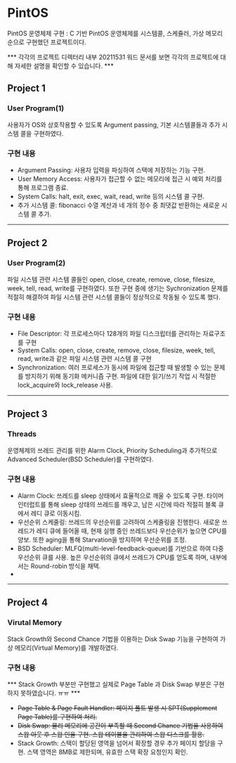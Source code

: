 # PintOS
PintOS 운영체제 구현 : C 기반 PintOS 운영체제를 시스템콜, 스케쥴러, 가상 메모리 순으로 구현했던 프로젝트이다. 


*** 각각의 프로젝트 디렉터리 내부 20211531 워드 문서를 보면 각각의 프로젝트에 대해 자세한 설명을 확인할 수 있습니다. *** 

## Project 1
### User Program(1)
사용자가 OS와 상호작용할 수 있도록 Argument passing, 기본 시스템콜들과 추가 시스템 콜을 구현하였다.

### 구현 내용
- Argument Passing: 사용자 입력을 파싱하여 스택에 저장하는 기능 구현.
- User Memory Access: 사용자가 접근할 수 없는 메모리에 접근 시 예외 처리를 통해 프로그램 종료.
- System Calls: halt, exit, exec, wait, read, write 등의 시스템 콜 구현.
- 추가 시스템 콜: fibonacci 수열 계산과 네 개의 정수 중 최댓값 반환하는 새로운 시스템 콜 추가.

---

## Project 2
### User Program(2)
파일 시스템 관련 시스템 콜들인 open, close, create, remove, close, filesize, week, tell, read, write를 구현하였다. 또한 구현 중에 생기는 Sychronization 문제를 적절히 해결하여 파일 시스템 관련 시스템 콜들이 정상적으로 작동될 수 있도록 했다.

### 구현 내용
- File Descriptor: 각 프로세스마다 128개의 파일 디스크립터를 관리하는 자료구조를 구현
- System Calls: open, close, create, remove, close, filesize, week, tell, read, write과 같은 파일 시스템 관련 시스템 콜 구현
- Synchronization: 여러 프로세스가 동시에 파일에 접근할 때 발생할 수 있는 문제를 방지하기 위해 동기화 메커니즘 구현. 파일에 대한 읽기/쓰기 작업 시 적절한 lock_acquire와 lock_release 사용.
  
---

## Project 3
### Threads
운영체제의 쓰레드 관리를 위한 Alarm Clock, Priority Scheduling과 추가적으로 Advanced Scheduler(BSD Scheduler)를 구현하였다.

### 구현 내용
- Alarm Clock: 쓰레드를 sleep 상태에서 효율적으로 깨울 수 있도록 구현. 타이머 인터럽트를 통해 sleep 상태의 쓰레드를 깨우고, 남은 시간에 따라 적절히 블록 큐에서 레디 큐로 이동시킴.
- 우선순위 스케줄링: 쓰레드의 우선순위를 고려하여 스케줄링을 진행한다. 새로운 쓰레드가 레디 큐에 들어올 때, 현재 실행 중인 쓰레드보다 우선순위가 높으면 CPU를 양보. 또한 aging을 통해 Starvation을 방지하며 우선순위를 조정.
- BSD Scheduler: MLFQ(multi-level-feedback-queue)를 기반으로 하여 다중 우선순위 큐를 사용. 높은 우선순위의 큐에서 쓰레드가 CPU를 얻도록 하며, 내부에서는 Round-robin 방식을 채택.
- 
---

## Project 4
### Virutal Memory
Stack Growth와 Second Chance 기법을 이용하는 Disk Swap 기능을 구현하여 가상 메모리(Virtual Memory)를 개발하였다.

### 구현 내용
*** Stack Growth 부분만 구현했고 실제로 Page Table 과 Disk Swap 부분은 구현하지 못하였습니다.  ㅠㅠ ***
- ~~Page Table & Page Fault Handler: 페이지 폴트 발생 시 SPT(Supplement Page Table)를 구현하여 처리.~~
- ~~Disk Swap: 물리 메모리에 공간이 부족할 때 Second Chance 기법을 사용하여 스왑 아웃 후 스왑 인을 구현. 스왑 테이블을 관리하여 스왑 디스크를 활용.~~
- Stack Growth: 스택이 할당된 영역을 넘어서 확장할 경우 추가 페이지 할당을 구현. 스택 영역은 8MB로 제한되며, 유효한 스택 확장 요청인지 확인.
